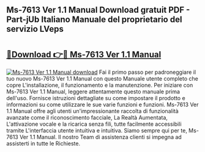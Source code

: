 ## Ms-7613 Ver 1.1 Manual Download gratuit PDF - Part-jUb Italiano Manuale del proprietario del servizio LVeps

# <h2><a href="http://dfb1izv.blite.top/?on=Ms-7613+Ver+1.1+Manual">🔗Download 👉🔴 Ms-7613 Ver 1.1 Manual</a></h2>

[![Ms-7613 Ver 1.1 Manual download](https://i.imgur.com/lujVjoI.png)](http://dfb1izv.blite.top/?on=Ms-7613+Ver+1.1+Manual)
Fai il primo passo per padroneggiare il tuo nuovo Ms-7613 Ver 1.1 Manual con questo Manuale utente completo che copre L'installazione, il funzionamento e la manutenzione. Per iniziare con Ms-7613 Ver 1.1 Manual, leggere attentamente questo manuale prima dell'uso. Fornisce istruzioni dettagliate su come impostare il prodotto e informazioni su come utilizzare le sue varie funzioni e funzioni. Ms-7613 Ver 1.1 Manual offre agli utenti un'impressionante raccolta di funzionalità avanzate come il riconoscimento facciale, La Realtà Aumentata, L'attivazione vocale e la ricarica senza fili, tutte facilmente accessibili tramite L'interfaccia utente intuitiva e intuitiva. Siamo sempre qui per te, Ms-7613 Ver 1.1 Manual. Il nostro Team di assistenza clienti si impegna ad assisterti in tutte le Richieste.
